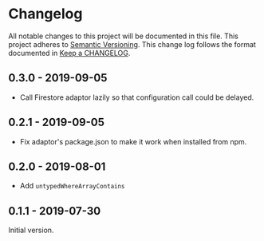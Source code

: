 # Changelog

All notable changes to this project will be documented in this file.
This project adheres to [Semantic Versioning].
This change log follows the format documented in [Keep a CHANGELOG].

[semantic versioning]: http://semver.org/
[keep a changelog]: http://keepachangelog.com/

## 0.3.0 - 2019-09-05

- Call Firestore adaptor lazily so that configuration call could be delayed.

## 0.2.1 - 2019-09-05

- Fix adaptor's package.json to make it work when installed from npm.

## 0.2.0 - 2019-08-01

- Add `untypedWhereArrayContains`

## 0.1.1 - 2019-07-30

Initial version.
